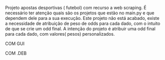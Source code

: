 Projeto apostas desportivas ( futebol) com recurso a web scraping. É necessário ter atenção quais são os projetos que estão no main.py e que dependem dele para a sua execução.
Este projeto não está acabado, existe a necessidade de atribuição de peso de odds para cada dado, com o intuito de que se crie um odd final.
A intenção do projeto é atribuir uma odd final para cada dado, com valores( pesos) personalizados.
       
COM GUI


COM .DEB

